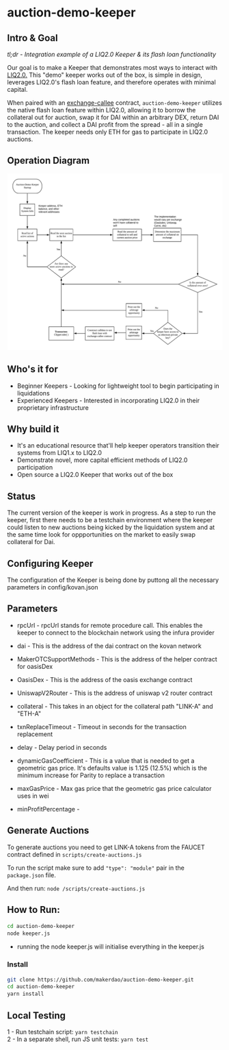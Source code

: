 # auction-demo-keeper

## Intro & Goal

*tl;dr - Integration example of a LIQ2.0 Keeper & its flash loan functionality*

Our goal is to make a Keeper that demonstrates most ways to interact with [LIQ2.0.]((https://forum.makerdao.com/t/liquidations-2-0-technical-summary/4632)) This "demo" keeper works out of the box, is simple in design, leverages LIQ2.0's flash loan feature, and therefore operates with minimal capital.

When paired with an [exchange-callee](https://github.com/makerdao/exchange-callees) contract, `auction-demo-keeper` utilizes the native flash loan feature within LIQ2.0, allowing it to borrow the collateral out for auction, swap it for DAI within an arbitrary DEX, return DAI to the auction, and collect a DAI profit from the spread - all in a single transaction. The keeper needs only ETH for gas to participate in LIQ2.0 auctions.

## Operation Diagram

![Operation Diagram](./diagram.jpeg)

## Who's it for

- Beginner Keepers - Looking for lightweight tool to begin participating in liquidations
- Experienced Keepers - Interested in incorporating LIQ2.0 in their proprietary infrastructure

## Why build it

- It's an educational resource that'll help keeper operators transition their systems from LIQ1.x to LIQ2.0
- Demonstrate novel, more capital efficient methods of LIQ2.0 participation
- Open source a LIQ2.0 Keeper that works out of the box

## Status

The current version of the keeper is work in progress. As a step to run the keeper, first there needs to be a testchain environment where the keeper could listen to new auctions being kicked by the liquidation system and at the same time look for oppportunities on the market to easily swap collateral for Dai.

## Configuring Keeper

The configuration of the Keeper is being done by puttong all the necessary parameters in config/kovan.json

## Parameters

- rpcUrl - rpcUrl stands for remote procedure call. This enables the keeper to connect to the  blockchain network  using the infura provider

- dai - This is the address of the dai contract on the kovan network

- MakerOTCSupportMethods - This is the address of the helper contract for oasisDex

- OasisDex - This is the address of the oasis exchange contract

- UniswapV2Router - This is the address of uniswap v2 router contract

- collateral - This takes in an object for the collateral path "LINK-A" and "ETH-A"

- txnReplaceTimeout - Timeout in seconds for the transaction replacement 

- delay - Delay period in seconds

- dynamicGasCoefficient - This is a value that is needed to get a geometric gas price. It's defaults value is 1.125 (12.5%) which is the minimum increase for Parity to replace a transaction

- maxGasPrice - Max gas price that the geometric gas price calculator uses in wei

- minProfitPercentage - 

## Generate Auctions

To generate auctions you need to get LINK-A tokens from the FAUCET contract defined in  `scripts/create-auctions.js`

To run the script make sure to add `"type": "module"` pair in the `package.json` file.

And then run: `node /scripts/create-auctions.js`

## How to Run:

```bash
cd auction-demo-keeper
node keeper.js
```

- running the node keeper.js will initialise everything in the keeper.js

### Install

```bash
git clone https://github.com/makerdao/auction-demo-keeper.git
cd auction-demo-keeper
yarn install
```

## Local Testing

1 - Run testchain script: `yarn testchain`  
2 - In a separate shell, run JS unit tests: `yarn test`
